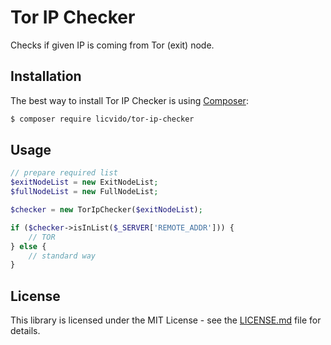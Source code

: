 # Tor IP Checker

Checks if given IP is coming from Tor (exit) node.



## Installation

The best way to install Tor IP Checker is using  [Composer](http://getcomposer.org/):

```sh
$ composer require licvido/tor-ip-checker
```



## Usage

```php
// prepare required list
$exitNodeList = new ExitNodeList;
$fullNodeList = new FullNodeList;

$checker = new TorIpChecker($exitNodeList);

if ($checker->isInList($_SERVER['REMOTE_ADDR'])) {
	// TOR
} else {
	// standard way
}
```



## License

This library is licensed under the MIT License - see the [LICENSE.md](LICENSE.md) file for details.
